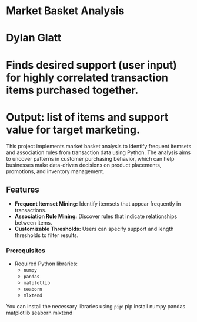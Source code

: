 # Market Basket Analysis
# Dylan Glatt
# Finds desired support (user input) for highly correlated transaction items purchased together. 
# Output: list of items and support value for target marketing.

This project implements market basket analysis to identify frequent itemsets and association rules from transaction data using Python. The analysis aims to uncover patterns in customer purchasing behavior, which can help businesses make data-driven decisions on product placements, promotions, and inventory management.

## Features
- **Frequent Itemset Mining:** Identify itemsets that appear frequently in transactions.
- **Association Rule Mining:** Discover rules that indicate relationships between items.
- **Customizable Thresholds:** Users can specify support and length thresholds to filter results.

### Prerequisites
- Required Python libraries:
  - `numpy`
  - `pandas`
  - `matplotlib`
  - `seaborn`
  - `mlxtend`

You can install the necessary libraries using `pip`:
pip install numpy pandas matplotlib seaborn mlxtend
